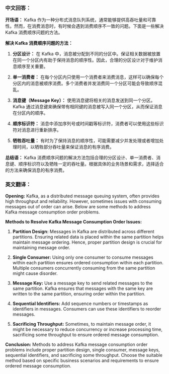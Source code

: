 ### 中文回答：

**开场语：**
Kafka 作为一种分布式消息队列系统，通常能够提供高吞吐量和可靠性。然而，在消费消息时，有时候会遇到消费顺序不一致的问题。下面是一些解决 Kafka 消费顺序问题的方法。

**解决 Kafka 消费顺序问题的方法：**

1. **分区设计：** 在 Kafka 中，消息被分配到不同的分区中。保证相关数据被放置在同一个分区内有助于保持消息的顺序性。因此，合理的分区设计对于维护消息顺序至关重要。

2. **单一消费者：** 在每个分区内只使用一个消费者来消费消息，这样可以确保每个分区内的消息被顺序消费。多个消费者并发消费同一个分区可能会导致顺序混乱。

3. **消息键（Message Key）：** 使用消息键将相关的消息发送到同一个分区。Kafka 通过消息键来确保带有相同键的消息被写入同一个分区，从而保证消息在分区内的顺序。

4. **顺序标识符：** 消息中添加序列号或时间戳等标识符，消费者可以使用这些标识符对消息进行重新排序。

5. **牺牲吞吐量：** 有时为了保持消息的顺序性，可能需要减少并发处理或者增加处理时间，以牺牲部分吞吐量来保证消息的有序消费。

**总结语：**
Kafka 消费顺序问题的解决方法包括合理的分区设计、单一消费者、消息键、顺序标识符以及牺牲一定的吞吐量。根据具体的业务场景和需求，选择适合的方法来确保消息的有序消费。

### 英文翻译：

**Opening:**
Kafka, as a distributed message queuing system, often provides high throughput and reliability. However, sometimes issues with consuming messages out of order can arise. Below are some methods to address Kafka message consumption order problems.

**Methods to Resolve Kafka Message Consumption Order Issues:**

1. **Partition Design:** Messages in Kafka are distributed across different partitions. Ensuring related data is placed within the same partition helps maintain message ordering. Hence, proper partition design is crucial for maintaining message order.

2. **Single Consumer:** Using only one consumer to consume messages within each partition ensures ordered consumption within each partition. Multiple consumers concurrently consuming from the same partition might cause disorder.

3. **Message Key:** Use a message key to send related messages to the same partition. Kafka ensures that messages with the same key are written to the same partition, ensuring order within the partition.

4. **Sequential Identifiers:** Add sequence numbers or timestamps as identifiers in messages. Consumers can use these identifiers to reorder messages.

5. **Sacrificing Throughput:** Sometimes, to maintain message order, it might be necessary to reduce concurrency or increase processing time, sacrificing some throughput to ensure ordered message consumption.

**Conclusion:**
Methods to address Kafka message consumption order problems include proper partition design, single consumer, message keys, sequential identifiers, and sacrificing some throughput. Choose the suitable method based on specific business scenarios and requirements to ensure ordered message consumption.